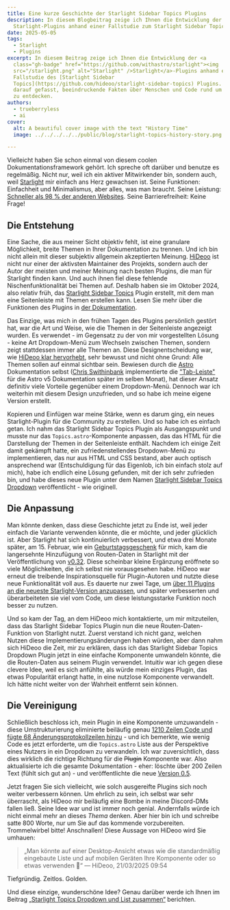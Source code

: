 ```yaml
---
title: Eine kurze Geschichte der Starlight Sidebar Topics Plugins
description: In diesem Blogbeitrag zeige ich Ihnen die Entwicklung der
  Starlight-Plugins anhand einer Fallstudie zum Starlight Sidebar Topics Plugin.
date: 2025-05-05
tags:
  - Starlight
  - Plugins
excerpt: In diesem Beitrag zeige ich Ihnen die Entwicklung der <a
  class="gh-badge" href="https://github.com/withastro/starlight"><img
  src="/starlight.png" alt="Starlight" />Starlight</a>-Plugins anhand einer
  Fallstudie des [Starlight Sidebar
  Topics](https://github.com/hideoo/starlight-sidebar-topics) Plugins. Seien Sie
  darauf gefasst, beeindruckende Fakten über Menschen und Code rund um Starlight
  zu entdecken.
authors:
  - trueberryless
  - ai
cover:
  alt: A beautiful cover image with the text "History Time"
  image: ../../../../../public/blog/starlight-topics-history-story.png

---
```


Vielleicht haben Sie schon einmal von diesem coolen Dokumentationsframework gehört. Ich spreche oft darüber und benutze es regelmäßig. Nicht nur, weil ich ein aktiver Mitwirkender bin, sondern auch, weil [Starlight](https://starlight.astro.build) mir einfach ans Herz gewachsen ist. Seine Funktionen: Einfachheit und Minimalismus, aber alles, was man braucht. Seine Leistung: [Schneller als 98 % der anderen Websites](https://www.websitecarbon.com/website/starlight-astro-build-getting-started/). Seine Barrierefreiheit: Keine Frage!

## Die Entstehung

Eine Sache, die aus meiner Sicht objektiv fehlt, ist eine granulare Möglichkeit, breite Themen in Ihrer Dokumentation zu trennen. Und ich bin nicht allein mit dieser subjektiv allgemein akzeptierten Meinung. [HiDeoo](https://github.com/HiDeoo) ist nicht nur einer der aktivsten Maintainer des Projekts, sondern auch der Autor der meisten und meiner Meinung nach besten Plugins, die man für Starlight finden kann. Und auch ihnen fiel diese fehlende Nischenfunktionalität bei Themen auf. Deshalb haben sie im Oktober 2024, also relativ früh, das [Starlight Sidebar Topics](https://github.com/hideoo/starlight-sidebar-topics) Plugin erstellt, mit dem man eine Seitenleiste mit Themen erstellen kann. Lesen Sie mehr über die Funktionen des Plugins in [der Dokumentation](https://starlight-sidebar-topics.trueberryless.org/).

Das Einzige, was mich in den frühen Tagen des Plugins persönlich gestört hat, war die Art und Weise, wie die Themen in der Seitenleiste angezeigt wurden. Es verwendet - im Gegensatz zu der von mir vorgestellten Lösung - keine Art Dropdown-Menü zum Wechseln zwischen Themen, sondern zeigt stattdessen immer alle Themen an. Diese Designentscheidung war, wie [HiDeoo klar hervorhebt](https://github.com/HiDeoo/starlight-sidebar-topics/issues/2#issuecomment-2410196392), sehr bewusst und nicht ohne Grund: Alle Themen sollen auf einmal sichtbar sein. Bewiesen durch die [Astro](https://github.com/withastro) Dokumentation selbst ([Chris Swithinbank](https://github.com/delucis) implementierte die ["Tab-Leiste"](https://github.com/withastro/docs/pull/9890) für die Astro v5 Dokumentation später im selben Monat), hat dieser Ansatz definitiv viele Vorteile gegenüber einem Dropdown-Menü. Dennoch war ich weiterhin mit diesem Design unzufrieden, und so habe ich meine eigene Version erstellt.

Kopieren und Einfügen war meine Stärke, wenn es darum ging, ein neues Starlight-Plugin für die Community zu erstellen. Und so habe ich es einfach getan. Ich nahm das Starlight Sidebar Topics Plugin als Ausgangspunkt und musste nur das `Topics.astro`-Komponente anpassen, das das HTML für die Darstellung der Themen in der Seitenleiste enthält. Nachdem ich einige Zeit damit gekämpft hatte, ein zufriedenstellendes Dropdown-Menü zu implementieren, das nur aus HTML und CSS bestand, aber auch optisch ansprechend war (Entschuldigung für das Eigenlob, ich bin einfach stolz auf mich), habe ich endlich eine Lösung gefunden, mit der ich sehr zufrieden bin, und habe dieses neue Plugin unter dem Namen [Starlight Sidebar Topics Dropdown](https://github.com/trueberryless-org/starlight-sidebar-topics-dropdown) veröffentlicht - wie originell.

## Die Anpassung

Man könnte denken, dass diese Geschichte jetzt zu Ende ist, weil jeder einfach die Variante verwenden könnte, die er möchte, und jeder glücklich ist. Aber Starlight hat sich kontinuierlich verbessert, und etwa drei Monate später, am 15. Februar, wie ein [Geburtstagsgeschenk](https://trueberryless.org/work/20th-birthday/) für mich, kam die langersehnte Hinzufügung von Routen-Daten in Starlight mit der Veröffentlichung von [v0.32](https://github.com/withastro/starlight/releases/tag/@astrojs/starlight@0.32.0). Diese scheinbar kleine Ergänzung eröffnete so viele Möglichkeiten, die ich selbst nie vorausgesehen habe. HiDeoo war erneut die treibende Inspirationsquelle für Plugin-Autoren und nutzte diese neue Funktionalität voll aus. Es dauerte nur zwei Tage, um [über 11 Plugins an die neueste Starlight-Version anzupassen](https://bsky.app/profile/hideoo.dev/post/3liffpudc5c2b), und später verbesserten und überarbeiteten sie viel vom Code, um diese leistungsstarke Funktion noch besser zu nutzen.

Und so kam der Tag, an dem HiDeoo mich kontaktierte, um mir mitzuteilen, dass das Starlight Sidebar Topics Plugin nun die neue Routen-Daten-Funktion von Starlight nutzt. Zuerst verstand ich nicht ganz, welchen Nutzen diese Implementierungsänderungen haben würden, aber dann nahm sich HiDeoo die Zeit, mir zu erklären, dass ich das Starlight Sidebar Topics Dropdown Plugin jetzt in eine einfache Komponente umwandeln könnte, die die Routen-Daten aus seinem Plugin verwendet. Intuitiv war ich gegen diese clevere Idee, weil es sich anfühlte, als würde mein einziges Plugin, das etwas Popularität erlangt hatte, in eine nutzlose Komponente verwandelt. Ich hätte nicht weiter von der Wahrheit entfernt sein können.

## Die Vereinigung

Schließlich beschloss ich, mein Plugin in eine Komponente umzuwandeln - diese Umstrukturierung eliminierte beiläufig genau [1210 Zeilen Code und fügte 68 Änderungsprotokollzeilen hinzu](https://github.com/trueberryless-org/starlight-sidebar-topics-dropdown/pull/40) - und ich bemerkte, wie wenig Code es jetzt erforderte, um die `Topics.astro` Liste aus der Perspektive eines Nutzers in ein Dropdown zu verwandeln. Ich war zuversichtlich, dass dies wirklich die richtige Richtung für die ~~Plugin~~ Komponente war. Also aktualisierte ich die gesamte Dokumentation - eher: löschte über 200 Zeilen Text (fühlt sich gut an) - und veröffentlichte die neue [Version 0.5](https://github.com/trueberryless-org/starlight-sidebar-topics-dropdown/releases/tag/starlight-sidebar-topics-dropdown%400.5.0).

Jetzt fragen Sie sich vielleicht, wie solch ausgereifte Plugins sich noch weiter verbessern können. Um ehrlich zu sein, ich selbst war sehr überrascht, als HiDeoo mir beiläufig eine Bombe in meine Discord-DMs fallen ließ. Seine Idee war und ist immer noch genial. Andernfalls würde ich nicht einmal mehr an dieses *Thema* denken. Aber hier bin ich und schreibe satte 800 Worte, nur um Sie auf das kommende vorzubereiten. Trommelwirbel bitte! Anschnallen! Diese Aussage von HiDeoo wird Sie umhauen:

> „Man könnte auf einer Desktop-Ansicht etwas wie die standardmäßig eingebaute Liste und auf mobilen Geräten Ihre Komponente oder so etwas verwenden 🧠“ — HiDeoo, 21/03/2025 09:54

Tiefgründig. Zeitlos. Golden.

Und diese einzige, wunderschöne Idee? Genau darüber werde ich Ihnen im Beitrag [„Starlight Topics Dropdown und List zusammen“](../../blog/starlight-dropdown-and-list-together/) berichten.
